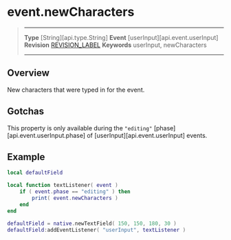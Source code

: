
# event.newCharacters

> --------------------- ------------------------------------------------------------------------------------------
> __Type__              [String][api.type.String]
> __Event__             [userInput][api.event.userInput]
> __Revision__          [REVISION_LABEL](REVISION_URL)
> __Keywords__          userInput, newCharacters
> --------------------- ------------------------------------------------------------------------------------------

## Overview

New characters that were typed in for the event.


## Gotchas

This property is only available during the `"editing"` [phase][api.event.userInput.phase] of [userInput][api.event.userInput] events.


## Example
 
``````lua
local defaultField

local function textListener( event )
    if ( event.phase == "editing" ) then
        print( event.newCharacters )
    end
end

defaultField = native.newTextField( 150, 150, 180, 30 )
defaultField:addEventListener( "userInput", textListener )
``````
